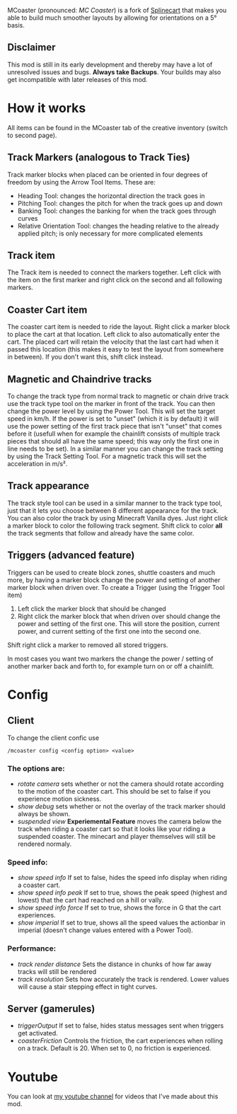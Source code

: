 MCoaster (pronounced: _MC Coaster_) is a fork of [Splinecart](https://modrinth.com/mod/splinecart) that makes you able to build much smoother layouts by allowing for orientations on a 5° basis.

## Disclaimer
This mod is still in its early development and thereby may have a lot of unresolved issues and bugs. **Always take Backups**. Your builds may also get incompatible with later releases of this mod.

# How it works
All items can be found in the MCoaster tab of the creative inventory (switch to second page).

## Track Markers (analogous to Track Ties)
Track marker blocks when placed can be oriented in four degrees of freedom by using the Arrow Tool Items. These are:
- Heading Tool: changes the horizontal direction the track goes in
- Pitching Tool: changes the pitch for when the track goes up and down
- Banking Tool: changes the banking for when the track goes through curves
- Relative Orientation Tool: changes the heading relative to the already applied pitch; is only necessary for more complicated elements

## Track item
The Track item is needed to connect the markers together. Left click with the item on the first marker and right click on the second and all following markers.

## Coaster Cart item
The coaster cart item is needed to ride the layout. Right click a marker block to place the cart at that location. Left click to also automatically enter the cart. The placed cart will retain the velocity that the last cart had when it passed this location (this makes it easy to test the layout from somewhere in between). If you don't want this, shift click instead.

## Magnetic and Chaindrive tracks
To change the track type from normal track to magnetic or chain drive track use the track type tool on the marker in front of the track. You can then change the power level by using the Power Tool. This will set the target speed in km/h. If the power is set to "unset" (which it is by default) it will use the power setting of the first track piece that isn't "unset" that comes before it (usefull when for example the chainlift consists of multiple track pieces that should all have the same speed; this way only the first one in line needs to be set). In a similar manner you can change the track setting by using the Track Setting Tool. For a magnetic track this will set the acceleration in m/s².

## Track appearance
The track style tool can be used in a similar manner to the track type tool, just that it lets you choose between 8 different appearance for the track. You can also color the track by using Minecraft Vanilla dyes. Just right click a marker block to color the following track segment. Shift click to color **all** the track segments that follow and already have the same color.

## Triggers (advanced feature)
Triggers can be used to create block zones, shuttle coasters and much more, by having a marker block change the power and setting of another marker block when driven over.
To create a Trigger (using the Trigger Tool item)
1. Left click the marker block that should be changed
2. Right click the marker block that when driven over should change the power and setting of the first one. This will store the position, current power, and current setting of the first one into the second one.

Shift right click a marker to removed all stored triggers.

In most cases you want two markers the change the power / setting of another marker back and forth to, for example turn on or off a chainlift.

# Config
## Client
To change the client confic use
```
/mcoaster config <config option> <value>
```
### The options are:
- _rotate camera_ sets whether or not the camera should rotate according to the motion of the coaster cart. This should be set to false if you experience motion sickness.
- _show debug_ sets whether or not the overlay of the track marker should always be shown.
- _suspended view_ **Experiemental Feature** moves the camera below the track when riding a coaster cart so that it looks like your riding a suspended coaster. The minecart and player themselves will still be rendered normaly.
### Speed info:
- _show speed info_ If set to false, hides the speed info display when riding a coaster cart.
- _show speed info peak_ If set to true, shows the peak speed (highest and lowest) that the cart had reached on a hill or vally.
- _show speed info force_ If set to true, shows the force in G that the cart experiences.
- _show imperial_ If set to true, shows all the speed values the actionbar in imperial (doesn't change values entered with a Power Tool).
### Performance:
- _track render distance_ Sets the distance in chunks of how far away tracks will still be rendered
- _track resolution_ Sets how accurately the track is rendered. Lower values will cause a stair stepping effect in tight curves.

## Server (gamerules)
- _triggerOutput_ If set to false, hides status messages sent when triggers get activated.
- _coasterFriction_ Controls the friction, the cart experiences when rolling on a track. Default is 20. When set to 0, no friction is experienced.

# Youtube
You can look at [my youtube channel](https://www.youtube.com/channel/UC1r6bZ07RN6EREQoKkbpkMg) for videos that I've made about this mod.
